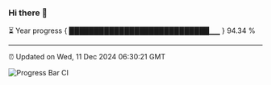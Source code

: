 ### Hi there 👋

⏳ Year progress { ████████████████████████████▁▁ } 94.34 %

---

⏰ Updated on Wed, 11 Dec 2024 06:30:21 GMT

![Progress Bar CI](https://github.com/liununu/liununu/workflows/Progress%20Bar%20CI/badge.svg)
